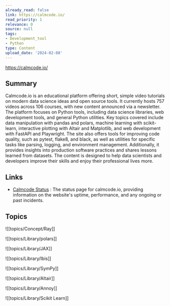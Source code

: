```yaml
---
already_read: false
link: https://calmcode.io/
read_priority: 1
relevance: 0
source: null
tags:
- Development_tool
- Python
type: Content
upload_date: '2024-02-08'
---
```


https://calmcode.io/
## Summary

Calmcode.io is an educational platform offering short, simple video tutorials on modern data science ideas and open source tools. It currently hosts 757 videos across 106 courses, with new content announced via a newsletter. The platform focuses on Python tools, including data science libraries, web development tools, and general Python utilities. Key topics covered include data manipulation with pandas and polars, machine learning with scikit-learn, interactive plotting with Altair and Matplotlib, and web development with FastAPI and Playwright. The site also offers tools for improving code quality, such as pytest, flake8, and black, as well as utilities for specific tasks like parsing, logging, and environment management. Additionally, it provides insights into production software practices and shares lessons learned from datasets. The content is designed to help data scientists and developers improve their skills and enjoy their professional lives more.
## Links

- [Calmcode Status](https://status.calmcode.io) : The status page for calmcode.io, providing information on the website's uptime, performance, and any ongoing or past incidents.

## Topics

![[topics/Concept/Ray]]

![[topics/Library/polars]]

![[topics/Library/JAX]]

![[topics/Library/Ibis]]

![[topics/Library/SymPy]]

![[topics/Library/Altair]]

![[topics/Library/Annoy]]

![[topics/Library/Scikit Learn]]